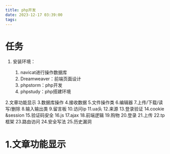 ```yaml
---
title: php开发
date: 2023-12-17 03:39:00
tags:
---
```




# 任务

1. 安装环境：

   1. navicat进行操作数据库
   2. Dreamweaver：前端页面设计
   3. phpstorm：php开发
   4. phpstudy：php搭建环境
   <!--more-->

2.文章功能显示
3.数据库操作
4.接收数据
5.文件操作类
6.编辑器
7.上传/下载/读写/删除
8.输入输出类
9.留言板
10.访问ip
11.ua头
12.来源
13.登录验证
14.cookie  &session
15.验证码安全
16.js
17.ajax
18.前端逻辑
19.购物
20.登录
21.上传
22.tp框架
23.路由访问
24.安全写法
25.历史漏洞

# 1.文章功能显示

